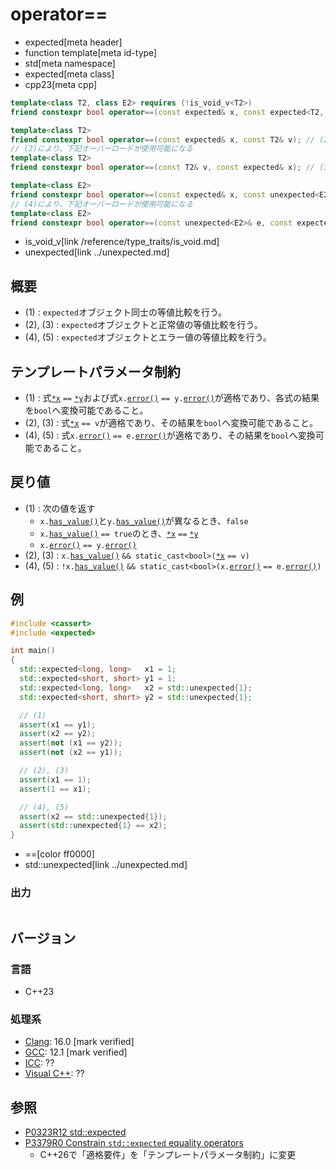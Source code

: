 # operator==
* expected[meta header]
* function template[meta id-type]
* std[meta namespace]
* expected[meta class]
* cpp23[meta cpp]

```cpp
template<class T2, class E2> requires (!is_void_v<T2>)
friend constexpr bool operator==(const expected& x, const expected<T2, E2>& y); // (1)

template<class T2>
friend constexpr bool operator==(const expected& x, const T2& v); // (2)
// (2)により、下記オーバーロードが使用可能になる
template<class T2>
friend constexpr bool operator==(const T2& v, const expected& x); // (3)

template<class E2>
friend constexpr bool operator==(const expected& x, const unexpected<E2>& e); // (4)
// (4)により、下記オーバーロードが使用可能になる
template<class E2>
friend constexpr bool operator==(const unexpected<E2>& e, const expected& x); // (5)
```
* is_void_v[link /reference/type_traits/is_void.md]
* unexpected[link ../unexpected.md]

## 概要
- (1) : `expected`オブジェクト同士の等値比較を行う。
- (2), (3) : `expected`オブジェクトと正常値の等値比較を行う。
- (4), (5) : `expected`オブジェクトとエラー値の等値比較を行う。


## テンプレートパラメータ制約
- (1) : 式[`*x`](op_deref.md) `==` [`*y`](op_deref.md)および式`x.`[`error()`](error.md) `== y.`[`error()`](error.md)が適格であり、各式の結果を`bool`へ変換可能であること。
- (2), (3) : 式[`*x`](op_deref.md) `== v`が適格であり、その結果を`bool`へ変換可能であること。
- (4), (5) : 式`x.`[`error()`](error.md) `== e.`[`error()`](../unexpected/error.md)が適格であり、その結果を`bool`へ変換可能であること。


## 戻り値
- (1) : 次の値を返す
    - `x.`[`has_value()`](has_value.md)と`y.`[`has_value()`](has_value.md)が異なるとき、`false`
    - `x.`[`has_value()`](has_value.md) `== true`のとき、[`*x`](op_deref.md) `==` [`*y`](op_deref.md)
    - `x.`[`error()`](error.md) `== y.`[`error()`](error.md)
- (2), (3) : `x.`[`has_value()`](has_value.md) `&& static_cast<bool>(`[`*x`](op_deref.md) `== v)`
- (4), (5) : `!x.`[`has_value()`](has_value.md) `&& static_cast<bool>(x.`[`error()`](error.md) `== e.`[`error()`](../unexpected/error.md)`)`


## 例
```cpp example
#include <cassert>
#include <expected>

int main()
{
  std::expected<long, long>   x1 = 1;
  std::expected<short, short> y1 = 1;
  std::expected<long, long>   x2 = std::unexpected{1};
  std::expected<short, short> y2 = std::unexpected{1};

  // (1)
  assert(x1 == y1);
  assert(x2 == y2);
  assert(not (x1 == y2));
  assert(not (x2 == y1));

  // (2), (3)
  assert(x1 == 1);
  assert(1 == x1);

  // (4), (5)
  assert(x2 == std::unexpected{1});
  assert(std::unexpected{1} == x2);
}
```
* ==[color ff0000]
* std::unexpected[link ../unexpected.md]

### 出力
```
```


## バージョン
### 言語
- C++23

### 処理系
- [Clang](/implementation.md#clang): 16.0 [mark verified]
- [GCC](/implementation.md#gcc): 12.1 [mark verified]
- [ICC](/implementation.md#icc): ??
- [Visual C++](/implementation.md#visual_cpp): ??


## 参照
- [P0323R12 std::expected](https://www.open-std.org/jtc1/sc22/wg21/docs/papers/2022/p0323r12.html)
- [P3379R0 Constrain `std::expected` equality operators](https://open-std.org/jtc1/sc22/wg21/docs/papers/2024/p3379r0.html)
    - C++26で「適格要件」を「テンプレートパラメータ制約」に変更
